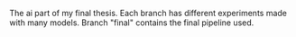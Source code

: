 The ai part of my final thesis. Each branch has different experiments made with many models. Branch "final" contains the final pipeline used.
